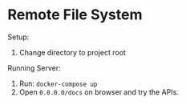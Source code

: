 # Remote File System

Setup:
1. Change directory to project root

Running Server:
1. Run: `docker-compose up`
2. Open `0.0.0.0/docs` on browser and try the APIs.
